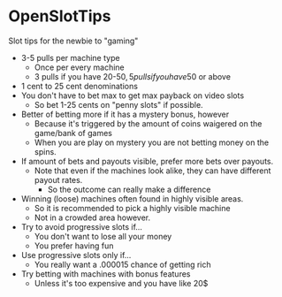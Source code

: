 # OpenSlotTips
Slot tips for the newbie to "gaming"

* 3-5 pulls per machine type
	* Once per every machine
	* 3 pulls if you have 20-50$, 5 pulls if you have 50$ or above
* 1 cent to 25 cent denominations
* You don't have to bet max to get max payback on video slots
	* So bet 1-25 cents on "penny slots" if possible.
* Better of betting more if it has a mystery bonus, however
	* Because it's triggered by the amount of coins waigered on the game/bank of games
	* When you are play on mystery you are not betting money on the spins.
* If amount of bets and payouts visible, prefer more bets over payouts.
	* Note that even if the machines look alike, they can have different payout rates.
		* So the outcome can really make a difference
* Winning (loose) machines often found in highly visible areas.
	* So it is recommended to pick a highly visible machine
	* Not in a crowded area however.
* Try to avoid progressive slots if...
	* You don't want to lose all your money
	* You prefer having fun
* Use progressive slots only if...
	* You really want a .000015 chance of getting rich
* Try betting with machines with bonus features
	* Unless it's too expensive and you have like 20$

